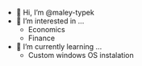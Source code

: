 - 👋 Hi, I’m @maley-typek
- 👀 I’m interested in ...
  - Economics
  - Finance
- 🌱 I’m currently learning ...
  - Custom windows OS instalation
